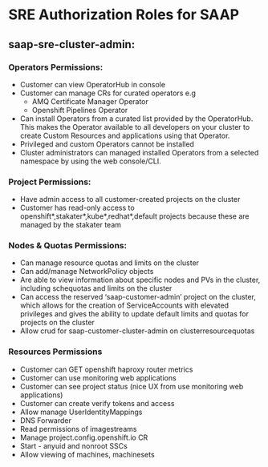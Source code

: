 # SRE Authorization Roles for SAAP

## saap-sre-cluster-admin:
###  Operators Permissions:
- Customer can view OperatorHub in console
- Customer can manage CRs for curated operators e.g
  - AMQ Certificate Manager Operator
  - Openshift Pipelines Operator
- Can install Operators from a curated list provided by the OperatorHub. This makes the Operator available to all developers on your cluster to create Custom Resources and applications using that Operator.
- Privileged and custom Operators cannot be installed
- Cluster administrators can managed installed Operators from a selected namespace by using the web console/CLI.

###  Project Permissions:
- Have admin access to all customer-created projects on the cluster
- Customer has read-only access to openshift*,stakater*,kube*,redhat*,default projects because these are managed by the stakater team
### Nodes & Quotas Permissions:
- Can manage resource quotas and limits on the cluster
- Can add/manage NetworkPolicy objects
- Are able to view information about specific nodes and PVs in the cluster, including schequotas and limits on the cluster
- Can access the reserved ‘saap-customer-admin’ project on the cluster, which allows for the creation of ServiceAccounts with elevated privileges and gives the ability to update default limits and quotas for projects on the cluster
- Allow crud for saap-customer-cluster-admin on clusterresourcequotas


###  Resources Permissions
- Customer can GET openshift haproxy router metrics
- Customer can use monitoring web applications
- Customer can see project status (nice UX from use monitoring web applications)
- Customer can create verify tokens and access
- Allow manage UserIdentityMappings
- DNS Forwarder
- Read permissions of imagestreams
- Manage project.config.openshift.io CR
- Start - anyuid and nonroot SSCs
- Allow viewing of machines, machinesets 
